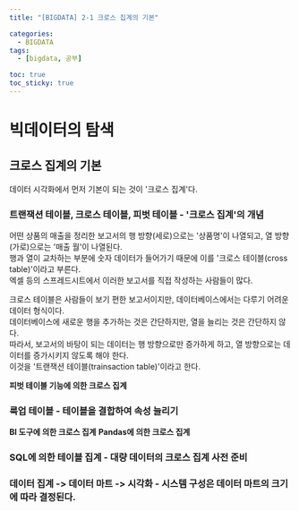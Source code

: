 ```yaml
---
title: "[BIGDATA] 2-1 크로스 집계의 기본"

categories: 
  - BIGDATA
tags:
  - [bigdata, 공부]

toc: true
toc_sticky: true
---
```


# 빅데이터의 탐색


## 크로스 집계의 기본

데이터 시각화에서 먼저 기본이 되는 것이 '크로스 집계'다.


### 트랜잭션 테이블, 크로스 테이블, 피벗 테이블 - '크로스 집계'의 개념

어떤 상품의 매출을 정리한 보고서의 행 방향(세로)으로는 '상품명'이 나열되고, 열 방향(가로)으로는 '매출 월'이 나열된다. <br> 행과 열이 교차하는 부분에 숫자 데이터가 들어가기 때문에 이를 '크로스 테이블(cross table)'이라고 부른다. <br> 엑셀 등의 스프레드시트에서 이러한 보고서를 직접 작성하는 사람들이 많다.

크로스 테이블은 사람들이 보기 편한 보고서이지만, 데이터베이스에서는 다루기 어려운 데이터 형식이다. <br> 데이터베이스에 새로운 행을 추가하는 것은 간단하지만, 열을 늘리는 것은 간단하지 않다. <br> 따라서, 보고서의 바탕이 되는 데이터는 행 방향으로만 증가하게 하고, 열 방향으로는 데이터를 증가시키지 않도록 해야 한다. <br> 이것을 '트랜잭션 테이블(trainsaction table)'이라고 한다.

**피벗 테이블 기능에 의한 크로스 집계**



### 룩업 테이블 - 테이블을 결합하여 속성 늘리기


**BI 도구에 의한 크로스 집계**
**Pandas에 의한 크로스 집계**


### SQL에 의한 테이블 집계 - 대량 데이터의 크로스 집계 사전 준비



### 데이터 집계 -> 데이터 마트 -> 시각화 - 시스템 구성은 데이터 마트의 크기에 따라 결정된다.